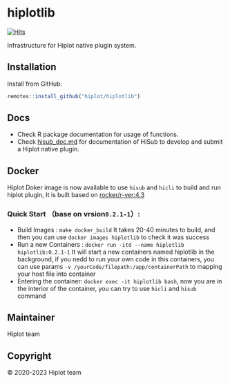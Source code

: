 # hiplotlib

[![Hits](https://hits.seeyoufarm.com/api/count/incr/badge.svg?url=https%3A%2F%2Fgithub.com%2Fhiplot%2Fhiplotlib&count_bg=%2379C83D&title_bg=%23555555&icon=&icon_color=%23E7E7E7&title=hits&edge_flat=false)](https://hits.seeyoufarm.com)

Infrastructure for Hiplot native plugin system.

## Installation

Install from GitHub:

```r
remotes::install_github("hiplot/hiplotlib")
```

## Docs

- Check R package documentation for usage of functions.
- Check [hisub_doc.md](hisub_doc.md) for documentation of HiSub to develop and submit a Hiplot native plugin.

## Docker

Hiplot Doker image is now available to use `hisub` and `hicli` to build and run hiplot plugin, It is built based on [rocker/r-ver:4.3](https://hub.docker.com/r/rocker/r-ver/tags)

### Quick Start （base on vrsion`0.2.1-1`）: 

* Build Images : `make docker_build` It takes 20-40 minutes to build, and then you can use `docker images hiplotlib` to check it was success
* Run a new Containers : `docker run -itd --name hiplotlib hiplotlib:0.2.1-1` It will start a new containers named hiplotlib in the background, if you nedd to run your own code in this containers, you can use params `-v /yourCode/filepath:/app/containerPath` to mapping your host file into container 
* Entering the container: `docker exec -it hiplotlib bash`, now you are in the interior of the container, you can try to use  `hicli` and `hisub` command

## Maintainer

Hiplot team

## Copyright

&copy; 2020-2023 Hiplot team

